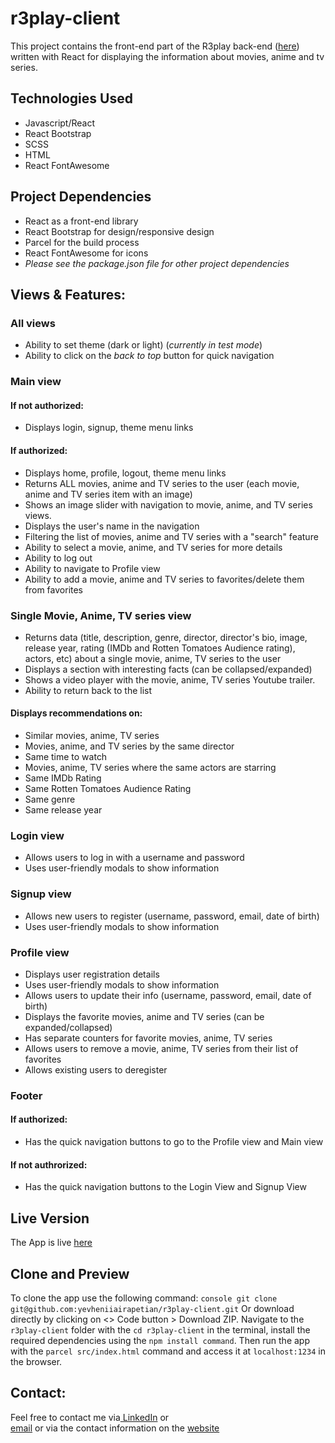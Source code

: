 # r3play-client
This project contains the front-end part of the R3play back-end ([here](https://github.com/yevheniiairapetian/r3play)) written with React for displaying the information about movies, anime and tv series.

## Technologies Used
- Javascript/React
- React Bootstrap
- SCSS
- HTML
- React FontAwesome

## Project Dependencies
- React as a front-end library
- React Bootstrap for design/responsive design
- Parcel for the build process
- React FontAwesome for icons
- _Please see the package.json file for other project dependencies_

## Views & Features:
### All views
- Ability to set theme (dark or light) (_currently in test mode_)
- Ability to click on the _back to top_ button for quick navigation


### Main view
#### If not authorized:
- Displays login, signup, theme menu links
#### If authorized:
- Displays home, profile, logout, theme menu links
- Returns ALL movies, anime and TV series to the user (each movie, anime and TV series item with an image)
- Shows an image slider with navigation to movie, anime, and TV series views.
- Displays the user's name in the navigation
- Filtering the list of movies, anime and TV series with a "search" feature
- Ability to select a movie, anime, and TV series for more details
- Ability to log out
- Ability to navigate to Profile view
- Ability to add a movie, anime and TV series to favorites/delete them from favorites
### Single Movie, Anime, TV series view
- Returns data (title, description, genre, director, director's bio, image, release year, rating (IMDb and Rotten Tomatoes Audience rating), actors, etc) about a single movie, anime, TV series to the user
- Displays a section with interesting facts (can be collapsed/expanded)
- Shows a video player with the movie, anime, TV series Youtube trailer.
- Ability to return back to the list
#### Displays recommendations on:
- Similar movies, anime, TV series
- Movies, anime, and TV series by the same director 
- Same time to watch
- Movies, anime, TV series where the same actors are starring
- Same IMDb Rating
- Same Rotten Tomatoes Audience Rating
- Same genre
- Same release year
### Login view
- Allows users to log in with a username and password
- Uses user-friendly modals to show information
### Signup view
- Allows new users to register (username, password, email, date of birth)
- Uses user-friendly modals to show information

### Profile view
- Displays user registration details
- Uses user-friendly modals to show information
- Allows users to update their info (username, password, email, date of birth)
- Displays the favorite movies, anime and TV series (can be expanded/collapsed)
- Has separate counters for favorite movies, anime, TV series
- Allows users to remove a movie, anime, TV series from their list of favorites
- Allows existing users to deregister

### Footer
#### If authorized:
- Has the quick navigation buttons to go to the Profile view and Main view
#### If not authrorized:
- Has the quick navigation buttons to the Login View and Signup View

## Live Version
The App is live [here](https://r3play.netlify.app/)

## Clone and Preview
To clone the app use the following command: `console git clone git@github.com:yevheniiairapetian/r3play-client.git` Or download directly by clicking on <> Code button > Download ZIP. Navigate to the ```r3play-client``` folder with the ```cd r3play-client``` in the terminal, install the required dependencies using the `npm install command`. Then run the app with the ```parcel src/index.html``` command and access it at ```localhost:1234``` in the browser.

## Contact:
Feel free to contact me via[ LinkedIn](https://www.linkedin.com/in/yevhenii-airapetian/) or  
[email](mailto:sonkozhenia11@gmail.com) or 
via the contact information on the [website](https://yevheniiairapetian.github.io/portfolio-website/contact.html) 
